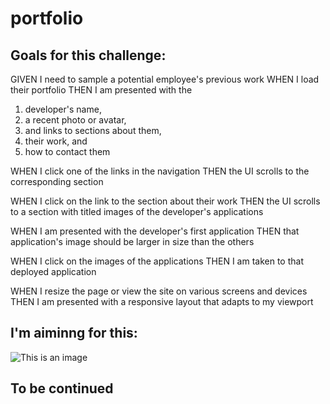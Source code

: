 # portfolio

## Goals for this challenge:

GIVEN I need to sample a potential employee's previous work
WHEN I load their portfolio
THEN I am presented with the 

1. developer's name, 
2. a recent photo or avatar, 
3. and links to sections about them, 
4. their work, and 
5. how to contact them

WHEN I click one of the links in the navigation
THEN the UI scrolls to the corresponding section

WHEN I click on the link to the section about their work
THEN the UI scrolls to a section with titled images of the developer's applications

WHEN I am presented with the developer's first application
THEN that application's image should be larger in size than the others

WHEN I click on the images of the applications
THEN I am taken to that deployed application

WHEN I resize the page or view the site on various screens and devices
THEN I am presented with a responsive layout that adapts to my viewport

## I'm aiminng for this:

![This is an image](.images/base-octocat.svg)

## To be continued

